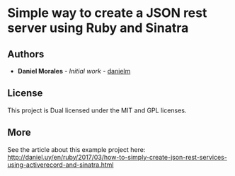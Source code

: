 # Simple way to create a JSON rest server using Ruby and Sinatra

## Authors

* **Daniel Morales** - *Initial work* - [danielm](https://github.com/danielm)

## License

This project is Dual licensed under the MIT and GPL licenses.

## More
See the article about this example project here:
http://daniel.uy/en/ruby/2017/03/how-to-simply-create-json-rest-services-using-activerecord-and-sinatra.html